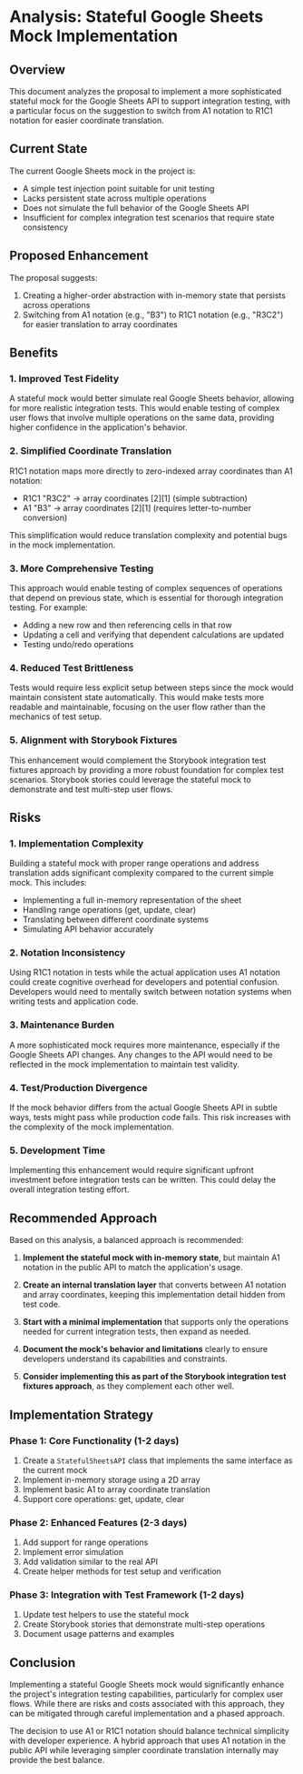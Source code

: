# Analysis: Stateful Google Sheets Mock Implementation

## Overview

This document analyzes the proposal to implement a more sophisticated stateful mock for the Google Sheets API to support integration testing, with a particular focus on the suggestion to switch from A1 notation to R1C1 notation for easier coordinate translation.

## Current State

The current Google Sheets mock in the project is:

- A simple test injection point suitable for unit testing
- Lacks persistent state across multiple operations
- Does not simulate the full behavior of the Google Sheets API
- Insufficient for complex integration test scenarios that require state consistency

## Proposed Enhancement

The proposal suggests:

1. Creating a higher-order abstraction with in-memory state that persists across operations
2. Switching from A1 notation (e.g., "B3") to R1C1 notation (e.g., "R3C2") for easier translation to array coordinates

## Benefits

### 1. Improved Test Fidelity

A stateful mock would better simulate real Google Sheets behavior, allowing for more realistic integration tests. This would enable testing of complex user flows that involve multiple operations on the same data, providing higher confidence in the application's behavior.

### 2. Simplified Coordinate Translation

R1C1 notation maps more directly to zero-indexed array coordinates than A1 notation:

- R1C1 "R3C2" → array coordinates [2][1] (simple subtraction)
- A1 "B3" → array coordinates [2][1] (requires letter-to-number conversion)

This simplification would reduce translation complexity and potential bugs in the mock implementation.

### 3. More Comprehensive Testing

This approach would enable testing of complex sequences of operations that depend on previous state, which is essential for thorough integration testing. For example:

- Adding a new row and then referencing cells in that row
- Updating a cell and verifying that dependent calculations are updated
- Testing undo/redo operations

### 4. Reduced Test Brittleness

Tests would require less explicit setup between steps since the mock would maintain consistent state automatically. This would make tests more readable and maintainable, focusing on the user flow rather than the mechanics of test setup.

### 5. Alignment with Storybook Fixtures

This enhancement would complement the Storybook integration test fixtures approach by providing a more robust foundation for complex test scenarios. Storybook stories could leverage the stateful mock to demonstrate and test multi-step user flows.

## Risks

### 1. Implementation Complexity

Building a stateful mock with proper range operations and address translation adds significant complexity compared to the current simple mock. This includes:

- Implementing a full in-memory representation of the sheet
- Handling range operations (get, update, clear)
- Translating between different coordinate systems
- Simulating API behavior accurately

### 2. Notation Inconsistency

Using R1C1 notation in tests while the actual application uses A1 notation could create cognitive overhead for developers and potential confusion. Developers would need to mentally switch between notation systems when writing tests and application code.

### 3. Maintenance Burden

A more sophisticated mock requires more maintenance, especially if the Google Sheets API changes. Any changes to the API would need to be reflected in the mock implementation to maintain test validity.

### 4. Test/Production Divergence

If the mock behavior differs from the actual Google Sheets API in subtle ways, tests might pass while production code fails. This risk increases with the complexity of the mock implementation.

### 5. Development Time

Implementing this enhancement would require significant upfront investment before integration tests can be written. This could delay the overall integration testing effort.

## Recommended Approach

Based on this analysis, a balanced approach is recommended:

1. **Implement the stateful mock with in-memory state**, but maintain A1 notation in the public API to match the application's usage.

2. **Create an internal translation layer** that converts between A1 notation and array coordinates, keeping this implementation detail hidden from test code.

3. **Start with a minimal implementation** that supports only the operations needed for current integration tests, then expand as needed.

4. **Document the mock's behavior and limitations** clearly to ensure developers understand its capabilities and constraints.

5. **Consider implementing this as part of the Storybook integration test fixtures approach**, as they complement each other well.

## Implementation Strategy

### Phase 1: Core Functionality (1-2 days)

1. Create a `StatefulSheetsAPI` class that implements the same interface as the current mock
2. Implement in-memory storage using a 2D array
3. Implement basic A1 to array coordinate translation
4. Support core operations: get, update, clear

### Phase 2: Enhanced Features (2-3 days)

1. Add support for range operations
2. Implement error simulation
3. Add validation similar to the real API
4. Create helper methods for test setup and verification

### Phase 3: Integration with Test Framework (1-2 days)

1. Update test helpers to use the stateful mock
2. Create Storybook stories that demonstrate multi-step operations
3. Document usage patterns and examples

## Conclusion

Implementing a stateful Google Sheets mock would significantly enhance the project's integration testing capabilities, particularly for complex user flows. While there are risks and costs associated with this approach, they can be mitigated through careful implementation and a phased approach.

The decision to use A1 or R1C1 notation should balance technical simplicity with developer experience. A hybrid approach that uses A1 notation in the public API while leveraging simpler coordinate translation internally may provide the best balance.
